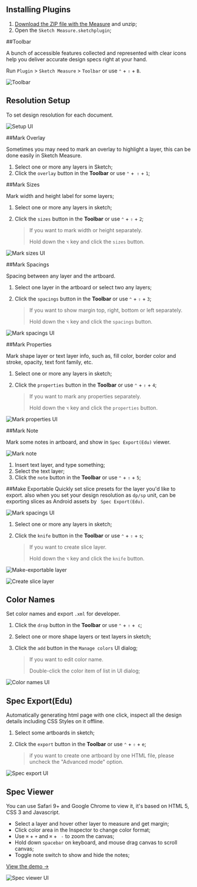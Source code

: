 ## Installing Plugins

1. [Download the ZIP file with the Measure](https://github.com/utom/sketch-measure/archive/master.zip) and unzip;
2. Open the `Sketch Measure.sketchplugin`;



##Toolbar

A bunch of accessible features collected and represented with clear icons help you deliver accurate design specs right at your hand.


Run `Plugin` > `Sketch Measure` > `Toolbar` or use `⌃` + `⇧` + `B`.

![Toolbar](http://utom.design/measure/docs/toolbar.png)

## Resolution Setup

To set design resolution for each document.

![Setup UI](http://utom.design/measure/docs/setup.png)

##Mark Overlay

Sometimes you may need to mark an overlay to highlight a layer, this can be done easily in Sketch Measure.

1. Select one or more any layers in Sketch;
2. Click the `overlay` button in the **Toolbar** or use `⌃` +` ⇧` + `1`;



##Mark Sizes

Mark width and height label for some layers;

1. Select one or more any layers in sketch;

2. Click the `sizes` button in the **Toolbar** or use `⌃` + `⇧` + `2`;

   > If you want to mark width or height separately.
   >
   > Hold down the `⌥` key and click the `sizes` button.


![Mark sizes UI](http://utom.design/measure/docs/mark-sizes.png)


##Mark Spacings

Spacing between any layer and the artboard.

1. Select one layer in the artboard or select two any layers;

2. Click the `spacings` button in the **Toolbar** or use `⌃` + `⇧` + `3`; 

   > If you want to show margin top, right, bottom or left separately.
   >
   > Hold down the `⌥` key and click the `spacings` button.

![Mark spacings UI](http://utom.design/measure/docs/mark-spacings.png)



##Mark Properties

Mark shape layer or text layer info, such as, fill color, border color and stroke, opacity, text font family, etc.

1. Select one or more any layers in sketch;

2. Click the `properties` button in the **Toolbar** or use `⌃` + `⇧` + `4`;

   > If you want to mark any properties separately.
   >
   > Hold down the `⌥` key and click the `properties` button.

![Mark properties UI](http://utom.design/measure/docs/mark-properties.png)



##Mark Note

Mark some notes in artboard, and show in `Spec Export(Edu)` viewer.

![Mark note](http://utom.design/measure/docs/mark-note.png)

1. Insert text layer, and type something;
2. Select the text layer;
3. Click the `note` button in the **Toolbar** or use `⌃` + `⇧` + `5`;




##Make Exportable
Quickly set slice presets for the layer you'd like to export. also when you set your design resolution as `dp/sp` unit, can be exporting slices as Android assets by ` Spec Export(Edu)`.

![Mark spacings UI](http://utom.design/measure/docs/android-assets.png)

1. Select one or more any layers in sketch;

2. Click the `knife` button in the **Toolbar** or use `⌃` + `⇧` + `s`;

   > If you want to create slice layer.
   >
   > Hold down the `⌥` key and click the `knife` button.


![Make-exportable layer](http://utom.design/measure/docs/make-exportable.gif?resize=w720,h405)

![Create slice layer](http://utom.design/measure/docs/create-slice-layer.gif?resize=w720,h405)

## Color Names

Set color names and export `.xml`  for developer.

1. Click the `drop` button in the **Toolbar** or use `⌃` + `⇧` +` c`;

2. Select one or more shape layers or text layers in sketch;

3. Click the `add` button in the `Manage colors` UI dialog;

   > If you want to edit color name.
   >
   > Double-click the color item of list in UI dialog;

![Color names UI](http://utom.design/measure/docs/color-names.png)



## Spec Export(Edu)

Automatically generating html page with one click, inspect all the design details including CSS Styles on it offline.

1. Select some artboards in sketch;

2. Click the `export` button in the **Toolbar** or use `⌃` + `⇧` + `e`;

   > if you want to create one artboard by one HTML file, please uncheck the "Advanced mode" option.

![Spec export UI](http://utom.design/measure/docs/spec-export.png)

## Spec Viewer

You can use Safari 9+ and Google Chrome to view it, it's based on HTML 5, CSS 3 and Javascript. 

- Select a layer and hover other layer to measure and get margin; 
- Click color area in the Inspector to change color format;
- Use `⌘` + `+` and `⌘` + ` -` to zoom the canvas;
- Hold down `spacebar` on keyboard, and mouse drag canvas to scroll canvas;
- Toggle note switch to show and hide the notes;

[View the demo →](http://utom.design/news/)

![Spec viewer UI](http://utom.design/measure/docs/spec-viewer.png)
